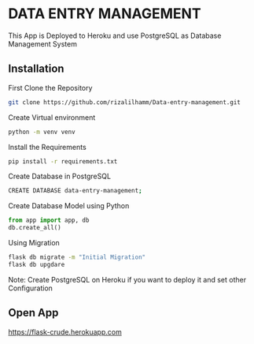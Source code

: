 # DATA ENTRY MANAGEMENT
This App is Deployed to Heroku and use PostgreSQL as Database Management System

## Installation
First Clone the Repository
```bash
git clone https://github.com/rizalilhamm/Data-entry-management.git
```

Create Virtual environment
```bash
python -m venv venv
```

Install the Requirements
```bash
pip install -r requirements.txt
```

Create Database in PostgreSQL
```bash
CREATE DATABASE data-entry-management;
```

Create Database Model using Python
```python
from app import app, db
db.create_all()
```

Using Migration
```bash
flask db migrate -m "Initial Migration"
flask db upgdare
```

Note: Create PostgreSQL on Heroku if you want to deploy it and set other Configuration

## Open App
https://flask-crude.herokuapp.com
